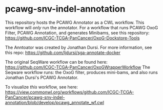 # pcawg-snv-indel-annotation

This repository hosts the PCAWG Annotator as a CWL workflow. This workflow will _only_ run the annotator. For a workflow that runs PCAWG OxoG Filter, PCAWG Annotation, and generates Minibams, see this repository:  https://github.com/ICGC-TCGA-PanCancer/OxoG-Dockstore-Tools

The Anntoator was created by Jonathan Dursi. For more information, see this repo: https://github.com/ljdursi/sga-annotate-docker

The original SeqWare workflow can be found here: https://github.com/ICGC-TCGA-PanCancer/OxoGWrapperWorkflow
The Seqware workflow runs: the OxoG filter, produces mini-bams, and also runs Jonathan Dursi's PCAWG Annotator.

To visualize _this_ workflow, see here: https://view.commonwl.org/workflows/github.com/ICGC-TCGA-PanCancer/pcawg-snv-indel-annotation/blob/develop/pcawg_annotate_wf.cwl
